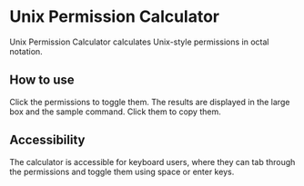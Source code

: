 # Unix Permission Calculator

Unix Permission Calculator calculates Unix-style permissions in octal notation. 

## How to use

Click the permissions to toggle them. The results are displayed in the large box and the sample command. Click them to copy them.

## Accessibility

The calculator is accessible for keyboard users, where they can tab through the permissions and toggle them using space or enter keys. 
